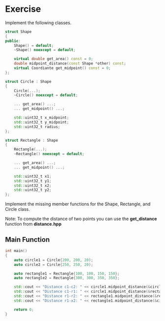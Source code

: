 # Exercise

Implement the following classes.

```cpp
struct Shape
{
public:
    Shape() = default;
    ~Shape() noexcept = default;

    virtual double get_area() const = 0;
    double midpoint_distance(const Shape *other) const;
    virtual Coordiante get_midpoint() const = 0;
};

struct Circle : Shape
{
    Circle(...);
    ~Circle() noexcept = default;

    ... get_area() ...;
    ... get_midpoint() ...;

    std::uint32_t x_midpoint;
    std::uint32_t y_midpoint;
    std::uint32_t radius;
};

struct Rectangle : Shape
{
    Rectangle(...);
    ~Rectangle() noexcept = default;

    ... get_area() ...;
    ... get_midpoint() ...;

    std::uint32_t x1;
    std::uint32_t y1;
    std::uint32_t x2;
    std::uint32_t y2;
};
```

Implement the missing member functions for the Shape, Rectangle, and Circle class.

Note: To compute the distance of two points you can use the **get_distance** function from **distance.hpp**

## Main Function

```cpp
int main()
{
    auto circle1 = Circle{200, 200, 20);
    auto circle2 = Circle{250, 250, 20);

    auto rectangle1 = Rectangle{100, 100, 150, 150};
    auto rectangle2 = Rectangle{300, 300, 350, 350};

    std::cout << "Distance c1-c2: " << circle1.midpoint_distance(&circle2) << '\n';
    std::cout << "Distance c1-r1: " << circle1.midpoint_distance(&rectangle1) << '\n';
    std::cout << "Distance r1-r2: " << rectangle1.midpoint_distance(&rectangle2) << '\n';
    std::cout << "Distance r1-x2: " << rectangle1.midpoint_distance(&circle2) << '\n';

    return 0;
}
```
